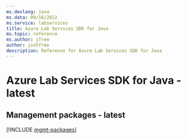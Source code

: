 ```yaml
---
ms.devlang: java
ms.data: 09/16/2022
ms.service: labservices
title: Azure Lab Services SDK for Java
ms.topic: reference
ms.author: jfree
author: joshfree
description: Reference for Azure Lab Services SDK for Java
---
```

# Azure Lab Services SDK for Java - latest

## Management packages - latest
[!INCLUDE [mgmt-packages](lab-services-mgmt-index.md)]